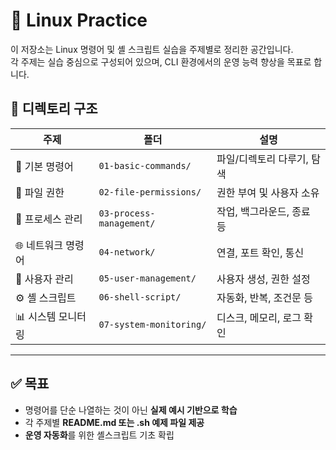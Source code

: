 # 🐧 Linux Practice

이 저장소는 Linux 명령어 및 셸 스크립트 실습을 주제별로 정리한 공간입니다.  
각 주제는 실습 중심으로 구성되어 있으며, CLI 환경에서의 운영 능력 향상을 목표로 합니다.

## 📁 디렉토리 구조

| 주제 | 폴더 | 설명 |
|------|------|------|
| 🧭 기본 명령어 | `01-basic-commands/` | 파일/디렉토리 다루기, 탐색 |
| 🔐 파일 권한 | `02-file-permissions/` | 권한 부여 및 사용자 소유 |
| 🧠 프로세스 관리 | `03-process-management/` | 작업, 백그라운드, 종료 등 |
| 🌐 네트워크 명령어 | `04-network/` | 연결, 포트 확인, 통신 |
| 👥 사용자 관리 | `05-user-management/` | 사용자 생성, 권한 설정 |
| ⚙️ 셸 스크립트 | `06-shell-script/` | 자동화, 반복, 조건문 등 |
| 📊 시스템 모니터링 | `07-system-monitoring/` | 디스크, 메모리, 로그 확인 |

---

## ✅ 목표

- 명령어를 단순 나열하는 것이 아닌 **실제 예시 기반으로 학습**
- 각 주제별 **README.md 또는 .sh 예제 파일 제공**
- **운영 자동화**를 위한 셸스크립트 기초 확립

